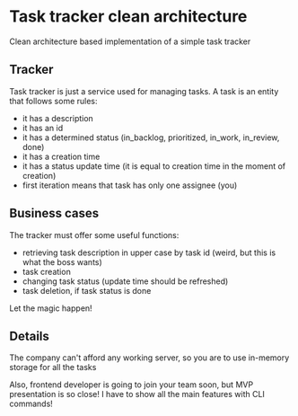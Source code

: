 # Task tracker clean architecture
Clean architecture based implementation of a simple task tracker 

## Tracker
Task tracker is just a service used for managing tasks.
A task is an entity that follows some rules:
- it has a description
- it has an id
- it has a determined status (in_backlog, prioritized, in_work, in_review, done)
- it has a creation time
- it has a status update time (it is equal to creation time in the moment of creation)
- first iteration means that task has only one assignee (you)

## Business cases
The tracker must offer some useful functions:
- retrieving task description in upper case by task id (weird, but this is what the boss wants)
- task creation
- changing task status (update time should be refreshed)
- task deletion, if task status is done

Let the magic happen!

## Details
The company can't afford any working server, so you are to use in-memory storage for all the tasks

Also, frontend developer is going to join your team soon, but MVP presentation is so close! 
I have to show all the main features with CLI commands!
